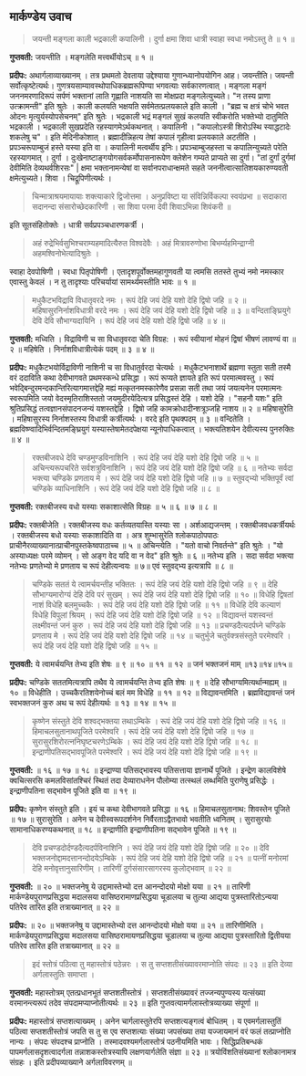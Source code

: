 ## मार्कण्डेय उवाच

> जयन्ती मङ्गला काली भद्रकाली कपालिनी । 
> दुर्गा क्षमा शिवा धात्री स्वाहा स्वधा नमोऽस्तु ते ॥ १ ॥

**गुप्तवती:** 
जयन्तीति । मङ्गलेति मत्त्वर्थीयोऽच् ॥ १ ॥

**प्रदीपः:** 
अथार्गलाव्याख्यानम् । 
तत्र प्रथमतो देवताया उद्देश्याया गुणान्ध्यानोपयोगिन आह। जयन्तीति। 
जयन्ती सर्वोत्कृष्टेत्यर्थः। गुणत्रयसाम्यावस्थोपाधिकब्रह्मरूपिण्या भगवत्याः सर्वकारणत्वात् । 
मङ्गला मङ्गं जननमरणादिरूपं सर्पणं भक्तानां लाति गृह्णाति नाशयति सा मोक्षप्रदा मङ्गलेत्युच्यते। 
"न तस्य प्राणा उत्क्रामन्ती" इति श्रुतेः । 
काली कलयति भक्षयति सर्वमेतत्प्रलयकाले इति काली । 
"ब्रह्म च क्षत्रं चोभे भवत ओदनः मृत्युर्यस्योपसेचनम्" इति श्रुतेः । 
भद्रकाली भद्रं मङ्गलं सुखं कलयति स्वीकरोति भक्तेभ्यो दातुमिति भद्रकाली । 
भद्रकाली सुखप्रदेति रहस्यागमेऽर्थकथनात् । कपालिनी । 
"कपालोऽस्त्री शिरोऽस्थि स्याद्धटादेः शकलेषु च" । इति मेदिनीकोशात् । 
ब्रह्मादीन्निहत्य तेषां कपालं गृहीत्वा प्रलयकाले अटतीति । 
प्रपञ्चरूपाम्बुजं हस्ते यस्या इति वा । कपालिनी मत्वर्थीय इनिः। 
प्रपञ्चाम्बुजहस्ता च कपालिन्युच्यते परेति रहस्यागमात् । दुर्गा । 
दुःखेनाष्टाङ्गयोगसर्वकर्मोपासनारूपेण क्लेशेन गम्यते प्राप्यते सा दुर्गा। 
"तां दुर्गां दुर्गमां देवीमिति देव्यथर्वशिरसः" | 
क्षमा भक्तानामन्येषां वा सर्वानपराधान्क्षमते सहते जननीत्वात्सातिशयकारुण्यवती क्षमेत्युच्यते। 
शिवा । चिद्रूपिणीत्यर्थः । 

> चिन्मात्राश्रयमायायाः शक्त्याकारे द्विजोत्तमा । 
> अनुप्रविष्टा या संविन्निर्विकल्पा स्वयंप्रभा ॥ 
> सदाकारा सदानन्दा संसारोच्छेदकारिणी । 
> सा शिवा परमा देवी शिवाऽभिन्ना शिवंकरी ॥

इति सूतसंहितोक्तेः । 
धात्री सर्वप्रपञ्चधारणकर्त्री । 

> अहं रुद्रेभिर्वसुभिश्चराम्यहमादित्यैरुत विश्वदेवैः । 
> अहं मित्रावरुणोभा बिभर्म्यहमिन्द्राग्नी अहमश्विनोभेत्यादिश्रुतेः । 

स्वाहा देवपोषिणी । स्वधा पितृपोषिणी । 
एतादृशपूर्वोक्तमहागुणवती या त्वमसि ततस्ते तुभ्यं नमो नमस्कार एवास्तु केवलं ।
न तु तादृश्याः परिचर्यायां सामर्थ्यमस्तीति भावः ॥ १ ॥

> मधुकैटभविद्रावि विधातृवरदे नमः । 
> रूपं देहि जयं देहि यशो देहि द्विषो जहि ॥ २ ॥ 
> महिषासुरनिर्नाशविधात्री वरदे नमः । 
> रूपं देहि जयं देहि यशो देहि द्विषो जहि ॥ ३ ॥ 
> वन्दिताङ्घ्रियुगे देवि देवि सौभाग्यदायिनि । 
> रूपं देहि जयं देहि यशो देहि द्विषो जहि ॥ ४ ॥

**गुप्तवती:** 
मध्विति । विद्राविणी च सा विधातृवरदा चेति विग्रह: । 
रूपं स्वीयानां मोहनं द्विषां भीषणं लावण्यं वा ॥ २ ॥ 
महिषेति । निर्नाशविधात्रीत्येकं पदम् ॥ ३ ॥ ४ ॥

**प्रदीपः:** 
मधुकैटभयोर्विद्राविणी नाशिनी च सा विधातुर्वरदा चेत्यर्थः । 
मधुकैटभनाशार्थे ब्रह्मणा स्तुता सती तस्मै वरं ददाविति कथा देवीभागवते प्रथमस्कन्धे प्रसिद्धा । 
रूपं रूप्यते ज्ञायते इति रूपं परमात्मवस्तु । 
रूपं भवेद्बिन्दुरमन्दकान्तिरित्यागमात्तद्देहि मह्यं मत्कृतनमस्कारेणैव प्रसन्ना सती तथा 
जयं जयत्यनेन परमात्मनः स्वरूपमिति जयो वेदस्मृतिराशिस्ततो जयमुदीरयेदित्यत्र प्रसिद्धस्तं देहि । 
यशो देहि । "सहनौ यशः" इति श्रुतिप्रसिद्धं तत्वज्ञानसंपादनजन्यं यशस्तद्देहि । 
द्विषो जहि कामक्रोधादीन्शत्रूञ्जहि नाशय ॥ २ ॥ महिषासुरेति । 
महिषासुरस्य निर्नाशस्तस्य विधात्री कर्त्रीत्यर्थः । वरदे इति पृथक्पदम् ॥ ३ ॥ 
वन्दितेति । ब्रह्मविष्ण्वादिभिर्वन्दितमङ्घ्रियुगं यस्यास्तेषामेतदपेक्षया न्यूनोपाधिकत्वात् । 
भक्त्यतिशयेन देवीत्यस्य पुनरुक्तिः ॥ ४ ॥

> रक्तबीजवधे देवि चण्डमुण्डविनाशिनि । 
> रूपं देहि जयं देहि यशो देहि द्विषो जहि ॥ ५ ॥ 
> अचिन्त्यरूपचरिते सर्वशत्रुविनाशिनि । 
> रूपं देहि जयं देहि यशो देहि द्विषो जहि ॥ ६ ॥ 
> नतेभ्यः सर्वदा भक्त्या चण्डिके प्रणताय मे । 
> रूपं देहि जयं देहि यशो देहि द्विषो जहि ॥ ७ ॥ 
> स्तुवद्भ्यो भक्तिपूर्वं त्वां चण्डिके व्याधिनाशिनि । 
> रूपं देहि जयं देहि यशो देहि द्विषो जहि ॥ ८ ॥

**गुप्तवती:** 
रक्तबीजस्य वधो यस्याः सकाशात्सेति विग्रहः ॥ ५ ॥ ६ ॥ ७ ॥ ८ ॥

**प्रदीपः:** 
रक्तबीजेति । रक्तबीजस्य वधः कर्तव्यतयास्ति यस्याः सा । 
अर्शआद्यजन्तम् । रक्तबीजवधकर्त्रीयर्थः । रक्तबीजस्य बधो यस्याः सकाशादिति वा । 
अत्र शुम्भासुरेति श्लोकपाठोपपाठः प्राचीनैरव्याख्यानात्प्राचीनपुस्तकेष्वपाठाच्च ॥ ५ ॥ 
अचिन्त्येति । "यतो वाचो निवर्तन्ते" इति श्रुतेः । 
"यो अस्याध्यक्षः परमे व्योमन् । सो अङ्ग वेद यदि वा न वेद" इति श्रुतेः ॥ ६ ॥ 
नतेभ्य इति । सदा सर्वदा भक्त्या नतेभ्यः प्रणतेभ्यो मे प्रणताय च रूपं देहीत्यन्वयः ॥ ७॥ 
एवं स्तुवद्भ्य इत्यत्रापि ॥ ८ ॥

> चण्डिके सततं ये त्वामर्चयन्तीह भक्तितः । 
> रूपं देहि जयं देहि यशो देहि द्विषो जहि ॥ ९ ॥ 
> देहि सौभाग्यमारोग्यं देहि देवि परं सुखम् । 
> रूपं देहि जयं देहि यशो देहि द्विषो जहि ॥ १० ॥ 
> विधेहि द्विषतां नाशं विधेहि बलमुच्चकैः । 
> रूपं देहि जयं देहि यशो देहि द्विषो जहि ॥ ११ ॥ 
> विधेहि देवि कल्याणं विधेहि विपुलां श्रियम् । 
> रूपं देहि जयं देहि यशो देहि द्विषो जहि ॥ १२ ॥ 
> विद्यावन्तं यशस्वन्तं लक्ष्मीवन्तं जनं कुरु । 
> रूपं देहि जयं देहि यशो देहि द्विषो जहि ॥ १३ ॥ 
> प्रचण्डदैत्यदर्पघ्ने चण्डिके प्रणताय मे । 
> रूपं देहि जयं देहि यशो देहि द्विषो जहि ॥ १४ ॥ 
> चतुर्भुजे चतुर्वक्त्रसंस्तुते परमेश्वरि । 
> रूपं देहि जयं देहि यशो देहि द्विषो जहि ॥ १५ ॥

**गुप्तवती:** 
ये त्वामर्चयन्ति तेभ्य इति शेषः ॥ ९ ॥ १० ॥ ११ ॥ १२ ॥ 
जनं भक्तजनं माम् ॥१३॥१४॥१५॥

**प्रदीपः:** 
चण्डिके सततमित्यत्रापि तथैव ये त्वामर्चयन्ति तेभ्य इति शेषः ॥ ९ ॥ 
देहि सौभाग्यमित्यर्थान्मह्यम् ॥ १० ॥ 
विधेहीति । उच्चकैरतिशयेनोच्चं बलं मम विधेहि ॥ ११ ॥ १२ ॥ 
विद्यावन्तमिति । ब्रह्मविद्यावन्तं जनं स्वभक्तजनं कुरु अथ च रूपं देहीत्यर्थः ॥ १३ ॥ १४ ॥ १५ ॥

> कृष्णेन संस्तुते देवि शश्वद्भक्तया तथाऽम्बिके । 
> रूपं देहि जयं देहि यशो देहि द्विषो जहि ॥ १६ ॥ 
> हिमाचलसुतानाथपूजिते परमेश्वरि । 
> रूपं देहि जयं देहि यशो देहि द्विषो जहि ॥ १७ ॥ 
> सुरासुरशिरोरत्ननिघृष्टचरणेऽम्बिके । 
> रूपं देहि जयं देहि यशो देहि द्विषो जहि ॥ १८ ॥
> इन्द्राणीपतिसद्भावपूजिते परमेश्वरि । 
> रूपं देहि जयं देहि यशो देहि द्विषो जहि ॥ १९ ॥

**गुप्तवती:** 
॥ १६ ॥ १७ ॥ १८ ॥ 
इन्द्राण्या पतिसद्भावस्य पतिसत्ताया ज्ञानार्थे पूजिते । 
इन्द्रेण कालविशेषे क्वचित्सरसि कमलविसांतश्चिरं स्थितं तदा देव्याराधनेन 
पौलोम्या तत्स्थलं लब्धमिति पुराणेषु प्रसिद्धेः । इन्द्राणीपतिना सद्भावेन पूजिते इति वा ॥ १९ ॥

**प्रदीपः:** 
कृष्णेन संस्तुते इति । इयं च कथा देवीभागवते प्रसिद्धा ॥ १६ ॥ 
हिमाचलसुतानाथ: शिवस्तेन पूजिते ॥ १७ ॥ 
सुरासुरेति । अनेन च देवीस्वरूपदर्शनेन निर्वैरताऽद्वैतभावो भवतीति ध्वनितम् । 
सुरासुरयोः सामानाधिकरण्यकथनात् ॥ १८ ॥ 
इन्द्राणीति इन्द्राणीपतिना सद्भावेन पूजिते ॥ १९ ॥

> देवि प्रचण्डदोर्दण्डदैत्यदर्पविनाशिनि । 
> रूपं देहि जयं देहि यशो देहि द्विषो जहि ॥ २० ॥ 
> देवि भक्तजनोद्दामदत्तानन्दोदयेऽम्बिके । 
> रूपं देहि जयं देहि यशो देहि द्विषो जहि ॥ २१ ॥ 
> पत्नीं मनोरमां देहि मनोवृत्तानुसारिणीम् । 
> तारिणीं दुर्गसंसारसागरस्य कुलोद्भवाम् ॥ २२ ॥

**गुप्तवती:** 
॥ २० ॥ भक्तजनेषु ये उद्दामास्तेभ्यो दत्त आनन्दोदयो मोक्षो यया ॥ २१ ॥ 
तारिणी मार्कण्डेयपुराणप्रसिद्धया मदालसया वासिष्ठरामाणप्रसिद्धया चूडालया च तुल्या
आद्यया पुत्रस्तारितोऽन्यया पतिरेव तारित इति तत्राख्यानात् ॥ २२ ॥

**प्रदीपः:** 
॥ २० ॥ भक्तजनेषु य उद्दामास्तेभ्यो दत्त आनन्दोदयो मोक्षो यया ॥ २१ ॥ 
तारिणीमिति । मार्कण्डेयपुराणप्रसिद्धया मदालसया वासिष्ठरामायणप्रसिद्धया चूडालया च 
तुल्या आद्यया पुत्रस्तारितो द्वितीयया पतिरेव तारित इति तत्राख्यानात् ॥ २२ ॥

> इदं स्तोत्रं पठित्वा तु महास्तोत्रं पठेन्नरः । 
> स तु सप्तशतीसंख्यावरमाप्नोति संपदः ॥ २३ ॥ 
> इति देव्या अर्गलास्तुतिः समाप्ता ।

**गुप्तवती:** 
महास्तोत्रम् एतत्प्रधानभूतं सप्तशतीस्तोत्रं । 
सप्तशतीसंख्यावरं तज्जन्यपुण्यस्य यत्संख्या वरमानन्त्यरूपं तदेव 
संपदामप्याप्नोतीत्यर्थः ॥ २३ ॥ इति गुप्तवत्यामर्गलास्तोत्रव्याख्या संपूर्णा ॥

**प्रदीपः:** 
महास्तोत्रं सप्तशत्याख्यम् । अनेन चार्गलास्तुतेरपि सप्तशत्यङ्गत्वं बोधितम् । 
य एवमर्गलास्तुतिं पठित्वा सप्तशतीस्तोत्रं जपति स तु स एव 
सप्तशत्याः संख्या जपसंख्या तया यज्जायमानं वरं फलं तत्प्राप्नोति नान्यः । 
संपदः संपदश्च प्राप्नोति । तस्मादवश्यमर्गलास्तोत्रं पठनीयमिति भावः । 
सिद्धिप्रतिबन्धकं पापमर्गलासदृशत्वादर्गला तन्नाशकस्तोत्रस्यापि लक्षणयार्गलेति संज्ञा ॥ २३ ॥ 
त्रयोविंशतिसंख्यानां श्लोकानामत्र संग्रहः । इति प्रदीपव्याख्याने अर्गलाविवरणम् ॥